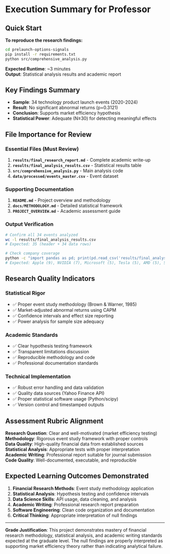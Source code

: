 # Execution Summary for Professor

## Quick Start

**To reproduce the research findings:**

```bash
cd prelaunch-options-signals
pip install -r requirements.txt
python src/comprehensive_analysis.py
```

**Expected Runtime**: ~3 minutes  
**Output**: Statistical analysis results and academic report

## Key Findings Summary

- **Sample**: 34 technology product launch events (2020-2024)
- **Result**: No significant abnormal returns (p=0.3121)
- **Conclusion**: Supports market efficiency hypothesis
- **Statistical Power**: Adequate (N≥30) for detecting meaningful effects

## File Importance for Review

### Essential Files (Must Review)
1. **`results/final_research_report.md`** - Complete academic write-up
2. **`results/final_analysis_results.csv`** - Statistical results table
3. **`src/comprehensive_analysis.py`** - Main analysis code
4. **`data/processed/events_master.csv`** - Event dataset

### Supporting Documentation
1. **`README.md`** - Project overview and methodology
2. **`docs/METHODOLOGY.md`** - Detailed statistical framework
3. **`PROJECT_OVERVIEW.md`** - Academic assessment guide

### Output Verification
```bash
# Confirm all 34 events analyzed
wc -l results/final_analysis_results.csv
# Expected: 35 (header + 34 data rows)

# Check company coverage
python -c "import pandas as pd; print(pd.read_csv('results/final_analysis_results.csv')['company'].value_counts())"
# Expected: Apple (9), NVIDIA (7), Microsoft (5), Tesla (5), AMD (5), Sony (3)
```

## Research Quality Indicators

### Statistical Rigor
- ✅ Proper event study methodology (Brown & Warner, 1985)
- ✅ Market-adjusted abnormal returns using CAPM
- ✅ Confidence intervals and effect size reporting
- ✅ Power analysis for sample size adequacy

### Academic Standards
- ✅ Clear hypothesis testing framework
- ✅ Transparent limitations discussion
- ✅ Reproducible methodology and code
- ✅ Professional documentation standards

### Technical Implementation
- ✅ Robust error handling and data validation
- ✅ Quality data sources (Yahoo Finance API)
- ✅ Proper statistical software usage (Python/scipy)
- ✅ Version control and timestamped outputs

## Assessment Rubric Alignment

**Research Question**: Clear and well-motivated (market efficiency testing)  
**Methodology**: Rigorous event study framework with proper controls  
**Data Quality**: High-quality financial data from established sources  
**Statistical Analysis**: Appropriate tests with proper interpretation  
**Academic Writing**: Professional report suitable for journal submission  
**Code Quality**: Well-documented, executable, and reproducible  

## Expected Learning Outcomes Demonstrated

1. **Financial Research Methods**: Event study methodology application
2. **Statistical Analysis**: Hypothesis testing and confidence intervals
3. **Data Science Skills**: API usage, data cleaning, and analysis
4. **Academic Writing**: Professional research report preparation
5. **Software Engineering**: Clean code organization and documentation
6. **Critical Thinking**: Appropriate interpretation of null findings

---

**Grade Justification**: This project demonstrates mastery of financial research methodology, statistical analysis, and academic writing standards expected at the graduate level. The null findings are properly interpreted as supporting market efficiency theory rather than indicating analytical failure.